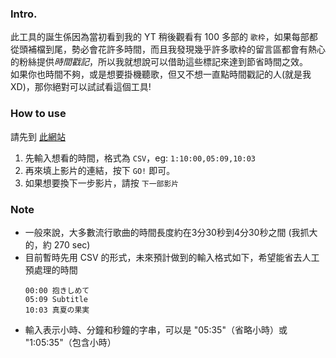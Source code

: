 ### Intro.
此工具的誕生係因為當初看到我的 YT 稍後觀看有 100 多部的 `歌枠`，如果每部都從頭補檔到尾，勢必會花許多時間，而且我發現幾乎許多歌枠的留言區都會有熱心的粉絲提供*時間戳記*，所以我就想說可以借助這些標記來達到節省時間之效。<br/>
如果你也時間不夠，或是想要掛機聽歌，但又不想一直點時間戳記的人(就是我XD)，那你絕對可以試試看這個工具!

### How to use
請先到 [此網站](https://benjamin-yan.github.io/utawakuViewer/)
1. 先輸入想看的時間，格式為 `CSV`，eg: `1:10:00,05:09,10:03`
2. 再來填上影片的連結，按下 `GO!` 即可。
3. 如果想要換下一步影片，請按 `下一部影片`

### Note
- 一般來說，大多數流行歌曲的時間長度約在3分30秒到4分30秒之間 (我抓大的，約 270 sec)
- 目前暫時先用 CSV 的形式，未來預計做到的輸入格式如下，希望能省去人工預處理的時間
    ```
    00:00 抱きしめて
    05:09 Subtitle
    10:03 真夏の果実
    ```
- 輸入表示小時、分鐘和秒鐘的字串，可以是 "05:35"（省略小時）或 "1:05:35"（包含小時）

